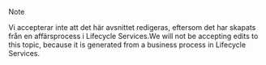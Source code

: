 > [!NOTE]
> <span data-ttu-id="9739b-101">Vi accepterar inte att det här avsnittet redigeras, eftersom det har skapats från en affärsprocess i Lifecycle Services.</span><span class="sxs-lookup"><span data-stu-id="9739b-101">We will not be accepting edits to this topic, because it is generated from a business process in Lifecycle Services.</span></span>